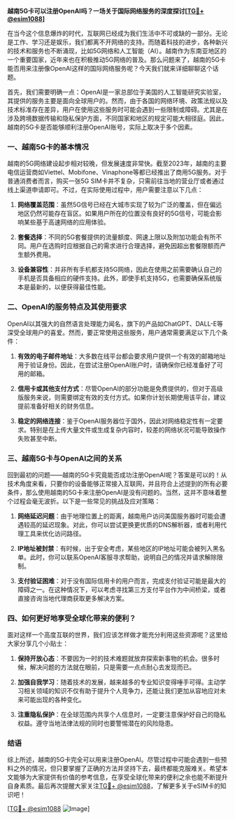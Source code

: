 **越南5G卡可以注册OpenAI吗？一场关于国际网络服务的深度探讨[[TG💪+ @esim1088](https://t.me/s/esim1088)]**

在当今这个信息爆炸的时代，互联网已经成为我们生活中不可或缺的一部分。无论是工作、学习还是娱乐，我们都离不开网络的支持。而随着科技的进步，各种新兴的技术和服务也不断涌现，比如5G网络和人工智能（AI）。越南作为东南亚地区的一个重要国家，近年来也在积极推动5G网络的普及。那么问题来了，越南的5G卡能否用来注册像OpenAI这样的国际网络服务呢？今天我们就来详细聊聊这个话题。

首先，我们需要明确一点：OpenAI是一家总部位于美国的人工智能研究实验室，其提供的服务主要是面向全球用户的。然而，由于各国的网络环境、政策法规以及技术标准存在差异，用户在使用这些服务时可能会遇到一些限制或障碍。尤其是在涉及跨境数据传输和隐私保护方面，不同国家和地区的规定可能大相径庭。因此，越南的5G卡是否能够顺利注册OpenAI账号，实际上取决于多个因素。

### 一、越南5G卡的基本情况

越南的5G网络建设起步相对较晚，但发展速度非常快。截至2023年，越南的主要电信运营商如Viettel、Mobifone、Vinaphone等都已经推出了商用5G服务。对于普通消费者而言，购买一张5G SIM卡并不复杂，只需前往当地的营业厅或者通过线上渠道申请即可。不过，在实际使用过程中，用户需要注意以下几点：

1. **网络覆盖范围**：虽然5G信号已经在大城市实现了较为广泛的覆盖，但在偏远地区仍然可能存在盲区。如果用户所在的位置没有良好的5G信号，可能会影响某些基于高速网络的应用体验。
   
2. **套餐选择**：不同的5G套餐提供的流量额度、网速上限以及附加功能会有所不同。用户在选购时应根据自己的需求进行合理选择，避免因超出套餐限额而产生额外费用。

3. **设备兼容性**：并非所有手机都支持5G网络，因此在使用之前需要确认自己的手机是否具备相应的硬件支持。此外，即使手机支持5G，也需要确保系统版本是最新的，以便获得最佳性能。

### 二、OpenAI的服务特点及其使用要求

OpenAI以其强大的自然语言处理能力闻名，旗下的产品如ChatGPT、DALL-E等深受全球用户的喜爱。然而，要正常使用这些服务，用户通常需要满足以下几个条件：

1. **有效的电子邮件地址**：大多数在线平台都会要求用户提供一个有效的邮箱地址用于验证身份。因此，在尝试注册OpenAI账户时，请确保你已经准备好了可用的邮箱。

2. **信用卡或其他支付方式**：尽管OpenAI的部分功能是免费提供的，但对于高级版服务来说，则需要绑定有效的支付方式。如果你计划长期使用该平台，建议提前准备好相关的财务信息。

3. **稳定的网络连接**：鉴于OpenAI服务器位于国外，因此对网络稳定性有一定要求。特别是在上传大量文件或生成复杂内容时，较差的网络状况可能导致操作失败甚至中断。

### 三、越南5G卡与OpenAI之间的关系

回到最初的问题——越南的5G卡究竟能否成功注册OpenAI呢？答案是可以的！从技术角度来看，只要你的设备能够正常接入互联网，并且符合上述提到的所有必要条件，那么使用越南的5G卡来注册OpenAI是没有问题的。当然，这并不意味着整个过程会毫无波折。以下是一些常见的挑战及应对策略：

1. **网络延迟问题**：由于地理位置上的距离，越南用户访问美国服务器时可能会遭遇较高的延迟现象。对此，你可以尝试更换更优质的DNS解析器，或者利用代理工具来优化访问路径。

2. **IP地址被封禁**：有时候，出于安全考虑，某些地区的IP地址可能会被列入黑名单。此时，你可以联系OpenAI客服寻求帮助，说明自己的情况并请求解除限制。

3. **支付验证困难**：对于没有国际信用卡的用户而言，完成支付验证可能是最大的障碍之一。在这种情况下，可以考虑寻找第三方支付平台作为中间桥梁，或者直接咨询当地代理商获取更多解决方案。

### 四、如何更好地享受全球化带来的便利？

面对这样一个高度互联的世界，我们应该怎样做才能充分利用这些资源呢？这里给大家分享几个小贴士：

1. **保持开放心态**：不要因为一时的技术难题就放弃探索新事物的机会。很多时候，解决问题的方法就在眼前，只是需要一点点耐心去发现而已。

2. **加强自我学习**：随着技术的发展，越来越多的专业知识变得唾手可得。主动学习相关领域的知识不仅有助于提升个人竞争力，还能让我们更加从容地应对未来可能出现的各种变化。

3. **注重隐私保护**：在全球范围内共享个人信息时，一定要注意保护好自己的隐私权益。遵守当地法律法规的同时也要警惕潜在的风险隐患。

### 结语

综上所述，越南的5G卡完全可以用来注册OpenAI。尽管过程中可能会遇到一些预料之外的情况，但只要掌握了正确的方法并坚持下去，最终都能克服难关。希望本文能够为大家提供有价值的参考信息，在享受全球化带来的便利之余也能不断提升自身素质。最后再次提醒大家关注[TG💪+ @esim1088](https://t.me/s/esim1088)，了解更多关于eSIM卡的知识吧！

[[TG💪+ @esim1088](https://t.me/s/esim1088) ![Image](https://i.postimg.cc/4NQfJmqS/Snipaste-2025-05-13-00-14-12.png)]